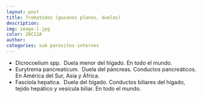 ```yaml
---
layout: post
title: Trematodos (gusanos planos, duelas)
description:
img: image-l.jpg
color: 28C12A
author:
categories: sub parasitos-internos
---
```


*	Dicrocoelium spp.  Duela menor del hígado. En todo el mundo.
*	Eurytrema pancreaticum.  Duela del páncreas. Conductos pancreáticos.  En América del Sur, Asia y África.
*	Fasciola hepatica.  Duela del hígado. Conductos biliares del hígado, tejido hepático y vesícula biliar. En todo el mundo.
